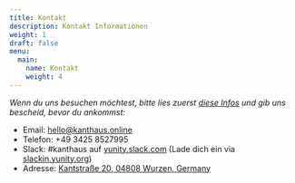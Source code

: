 ```yaml
---
title: Kontakt
description: Kontakt Informationen
weight: 1
draft: false
menu:
  main:
    name: Kontakt
    weight: 4
---
```

*Wenn du uns besuchen möchtest, bitte lies zuerst [diese Infos](https://kanthaus.online/en/docs/visiting/) und gib uns bescheid, bevor du ankommst:*

- Email: [&#x68;&#x65;&#x6c;&#x6c;&#x6f;&#x40;&#x6b;a&#110;&#116;&#104;&#97;&#117;&#115;&#46;&#x6f;&#x6e;&#x6c;&#x69;&#x6e;&#x65;](m&#97;&#105;&#108;&#116;&#111;&#58;&#x68;&#x65;&#x6c;&#x6c;&#x6f;&#x40;&#x6b;a&#110;&#116;&#104;&#97;&#117;&#115;&#46;&#x6f;&#x6e;&#x6c;&#x69;&#x6e;&#x65;)
- Telefon: +49 3425 8527995
- Slack: #kanthaus auf [yunity.slack.com](https://yunity.slack.com) (Lade dich ein via [slackin.yunity.org](https://slackin.yunity.org))
- Adresse: [Kantstraße 20, 04808 Wurzen, Germany](https://www.openstreetmap.org/search?query=20%20kantstrasse%20wurzen#map=19/51.36711/12.74075&layers=N)